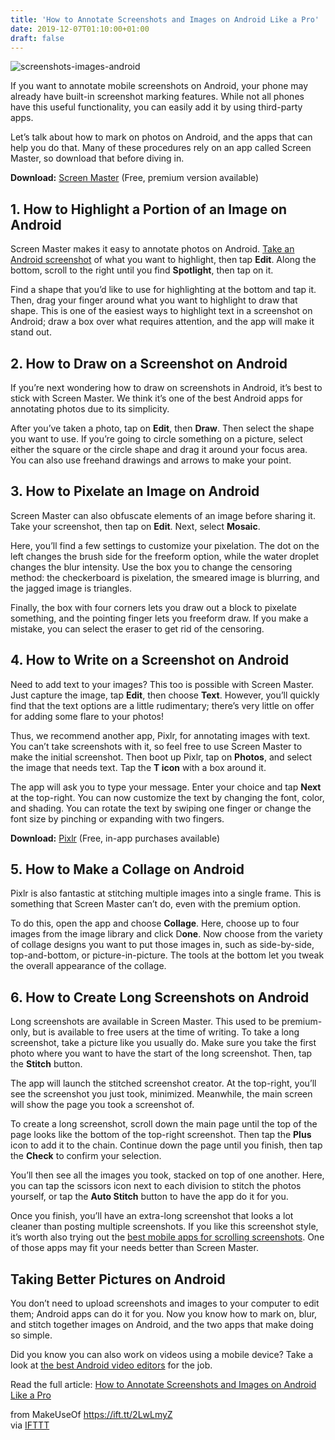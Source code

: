 ```yaml
---
title: 'How to Annotate Screenshots and Images on Android Like a Pro'
date: 2019-12-07T01:10:00+01:00
draft: false
---
```


![screenshots-images-android](https://static.makeuseof.com/wp-content/uploads/2017/07/screenshots-images-android.jpg)

If you want to annotate mobile screenshots on Android, your phone may already have built-in screenshot marking features. While not all phones have this useful functionality, you can easily add it by using third-party apps.

Let’s talk about how to mark on photos on Android, and the apps that can help you do that. Many of these procedures rely on an app called Screen Master, so download that before diving in.

**Download:** [Screen Master](https://play.google.com/store/apps/details?id=pro.capture.screenshot) (Free, premium version available)

1\. How to Highlight a Portion of an Image on Android
-----------------------------------------------------

Screen Master makes it easy to annotate photos on Android. [Take an Android screenshot](//www.makeuseof.com/tag/6-ways-to-take-screenshots-on-android/) of what you want to highlight, then tap **Edit**. Along the bottom, scroll to the right until you find **Spotlight**, then tap on it.

Find a shape that you’d like to use for highlighting at the bottom and tap it. Then, drag your finger around what you want to highlight to draw that shape. This is one of the easiest ways to highlight text in a screenshot on Android; draw a box over what requires attention, and the app will make it stand out.

[](//static.makeuseof.com/wp-content/uploads/2019/11/Annotate-Android-Edit.jpg)

[](//static.makeuseof.com/wp-content/uploads/2019/11/Annotate-Android-Spotlight.jpg)

[](//static.makeuseof.com/wp-content/uploads/2019/11/Annotate-Android-Highlighted.jpg)

2\. How to Draw on a Screenshot on Android
------------------------------------------

If you’re next wondering how to draw on screenshots in Android, it’s best to stick with Screen Master. We think it’s one of the best Android apps for annotating photos due to its simplicity.

After you’ve taken a photo, tap on **Edit**, then **Draw**. Then select the shape you want to use. If you’re going to circle something on a picture, select either the square or the circle shape and drag it around your focus area. You can also use freehand drawings and arrows to make your point.

[](//static.makeuseof.com/wp-content/uploads/2019/11/Annotate-Android-Draw.jpg)

[](//static.makeuseof.com/wp-content/uploads/2019/11/Annotate-Android-Draw-Box.jpg)

3\. How to Pixelate an Image on Android
---------------------------------------

Screen Master can also obfuscate elements of an image before sharing it. Take your screenshot, then tap on **Edit**. Next, select **Mosaic**.

Here, you’ll find a few settings to customize your pixelation. The dot on the left changes the brush side for the freeform option, while the water droplet changes the blur intensity. Use the box you to change the censoring method: the checkerboard is pixelation, the smeared image is blurring, and the jagged image is triangles.

Finally, the box with four corners lets you draw out a block to pixelate something, and the pointing finger lets you freeform draw. If you make a mistake, you can select the eraser to get rid of the censoring.

[](//static.makeuseof.com/wp-content/uploads/2019/11/Annotate-Android-Mosaic.jpg)

[](//static.makeuseof.com/wp-content/uploads/2019/11/Annotate-Android-Blur.jpg)

4\. How to Write on a Screenshot on Android
-------------------------------------------

Need to add text to your images? This too is possible with Screen Master. Just capture the image, tap **Edit**, then choose **Text**. However, you’ll quickly find that the text options are a little rudimentary; there’s very little on offer for adding some flare to your photos!

Thus, we recommend another app, Pixlr, for annotating images with text. You can’t take screenshots with it, so feel free to use Screen Master to make the initial screenshot. Then boot up Pixlr, tap on **Photos**, and select the image that needs text. Tap the **T icon** with a box around it.

The app will ask you to type your message. Enter your choice and tap **Next** at the top-right. You can now customize the text by changing the font, color, and shading. You can rotate the text by swiping one finger or change the font size by pinching or expanding with two fingers.

[](//static.makeuseof.com/wp-content/uploads/2019/11/Annotate-Android-Pixlr-Photos.jpg)

[](//static.makeuseof.com/wp-content/uploads/2019/11/Annotate-Android-Pixlr-Text.jpg)

[](//static.makeuseof.com/wp-content/uploads/2019/11/Annotate-Android-Pixlr-Input.jpg)

[](//static.makeuseof.com/wp-content/uploads/2019/11/Annotate-Android-Pixlr-Font.jpg)

**Download:** [Pixlr](https://play.google.com/store/apps/details?id=com.pixlr.express) (Free, in-app purchases available)

5\. How to Make a Collage on Android
------------------------------------

Pixlr is also fantastic at stitching multiple images into a single frame. This is something that Screen Master can’t do, even with the premium option.

To do this, open the app and choose **Collage**. Here, choose up to four images from the image library and click D**one**. Now choose from the variety of collage designs you want to put those images in, such as side-by-side, top-and-bottom, or picture-in-picture. The tools at the bottom let you tweak the overall appearance of the collage.

[](//static.makeuseof.com/wp-content/uploads/2019/11/Annotate-Android-Pixlr-Collage.jpg)

[](//static.makeuseof.com/wp-content/uploads/2019/11/Annotate-Android-Pixlr-Result.jpg)

6\. How to Create Long Screenshots on Android
---------------------------------------------

Long screenshots are available in Screen Master. This used to be premium-only, but is available to free users at the time of writing. To take a long screenshot, take a picture like you usually do. Make sure you take the first photo where you want to have the start of the long screenshot. Then, tap the **Stitch** button.

The app will launch the stitched screenshot creator. At the top-right, you’ll see the screenshot you just took, minimized. Meanwhile, the main screen will show the page you took a screenshot of.

To create a long screenshot, scroll down the main page until the top of the page looks like the bottom of the top-right screenshot. Then tap the **Plus** icon to add it to the chain. Continue down the page until you finish, then tap the **Check** to confirm your selection.

You’ll then see all the images you took, stacked on top of one another. Here, you can tap the scissors icon next to each division to stitch the photos yourself, or tap the **Auto Stitch** button to have the app do it for you.

[](//static.makeuseof.com/wp-content/uploads/2019/11/Annotate-Android-Stitch.jpg)

[](//static.makeuseof.com/wp-content/uploads/2019/11/Annotate-Android-Stitching.jpg)

[](//static.makeuseof.com/wp-content/uploads/2019/11/Annotate-Android-Snip.jpg)

Once you finish, you’ll have an extra-long screenshot that looks a lot cleaner than posting multiple screenshots. If you like this screenshot style, it’s worth also trying out the [best mobile apps for scrolling screenshots](//www.makeuseof.com/tag/scrolling-screenshots-android-ios/). One of those apps may fit your needs better than Screen Master.

Taking Better Pictures on Android
---------------------------------

You don’t need to upload screenshots and images to your computer to edit them; Android apps can do it for you. Now you know how to mark on, blur, and stitch together images on Android, and the two apps that make doing so simple.

Did you know you can also work on videos using a mobile device? Take a look at [the best Android video editors](//www.makeuseof.com/tag/5-best-video-editors-android/) for the job.

Read the full article: [How to Annotate Screenshots and Images on Android Like a Pro](https://www.makeuseof.com/tag/annotate-screenshots-images-android/)

  
  
from MakeUseOf https://ift.tt/2LwLmyZ  
via [IFTTT](https://ifttt.com/?ref=da&site=blogger)